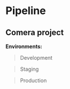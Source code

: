 # 				**Pipeline**
## **Comera project**

**Environments:**
   > Development

   > Staging

   > Production
